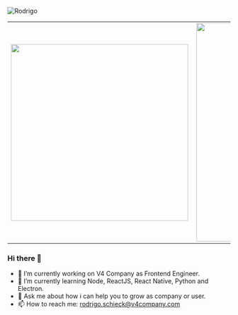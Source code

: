 
![Rodrigo](https://i.imgur.com/Z0nFY64.jpg)


<center>
<table>
  <tr>
      <td><img width="400px" align="left" src="https://github-readme-stats.vercel.app/api/top-langs/?username=rodrigodh&hide=html&layout=compact&theme=tokyonight" /></td>
      <td><img width="495px" align="left" src="https://github-readme-stats.vercel.app/api?username=rodrigodh&theme=tokyonight" /></td>
  </tr>   
</table>
</center>

### Hi there 👋

- 🔭 I’m currently working on V4 Company as Frontend Engineer.
- 🌱 I’m currently learning Node, ReactJS, React Native, Python and Electron.
- 💬 Ask me about how i can help you to grow as company or user.
- 📫 How to reach me: rodrigo.schieck@v4company.com
